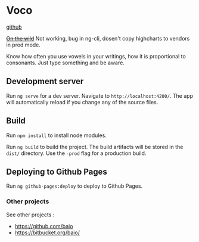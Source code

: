 # Voco

[github](https://github.com/baio/voco)

~~[On the wild](https://baio.github.io/voco/)~~
Not working, bug in ng-cli, dosen't copy highcharts to vendors in prod mode.

Know how often you use vowels in your writings, how it is proportional to consonants.
Just type something and be aware.

## Development server
Run `ng serve` for a dev server. Navigate to `http://localhost:4200/`. The app will automatically reload if you change any of the source files.

## Build

Run `npm install` to install node modules.

Run `ng build` to build the project. The build artifacts will be stored in the `dist/` directory. Use the `-prod` flag for a production build.

## Deploying to Github Pages

Run `ng github-pages:deploy` to deploy to Github Pages.

### Other projects

See other projects :
+ https://github.com/baio
+ https://bitbucket.org/baio/